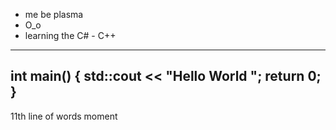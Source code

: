 - me be plasma
- O_o
- learning the C# - C++
------------------------------
int main() 
{
  std::cout << "Hello World ";
  return 0;
}
------------------------------
11th line of words moment
